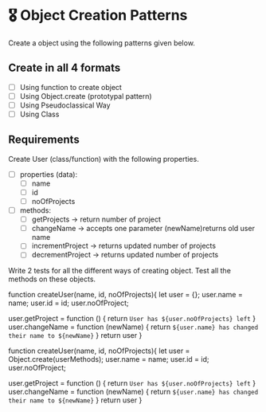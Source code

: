 # 🎖 Object Creation Patterns

Create a object using the following patterns given below.

## Create in all 4 formats

- [ ] Using function to create object
- [ ] Using Object.create (prototypal pattern)
- [ ] Using Pseudoclassical Way
- [ ] Using Class

## Requirements

Create User (class/function) with the following properties.

- [ ] properties (data):
  - [ ] name
  - [ ] id
  - [ ] noOfProjects
- [ ] methods:
  - [ ] getProjects -> return number of project
  - [ ] changeName -> accepts one parameter (newName)returns old user name
  - [ ] incrementProject -> returns updated number of projects
  - [ ] decrementProject -> returns updated number of projects

Write 2 tests for all the different ways of creating object. Test all the methods on these objects.

function createUser(name, id, noOfProjects){
let user = {};
user.name = name;
user.id = id;
user.noOfProject;

user.getProject = function () {
return `User has ${user.noOfProjects} left`
}
user.changeName = function (newName) {
return `${user.name} has changed their name to ${newName}`
}
return user
}

function createUser(name, id, noOfProjects){
let user = Object.create(userMethods);
user.name = name;
user.id = id;
user.noOfProject;

user.getProject = function () {
return `User has ${user.noOfProjects} left`
}
user.changeName = function (newName) {
return `${user.name} has changed their name to ${newName}`
}
return user
}
